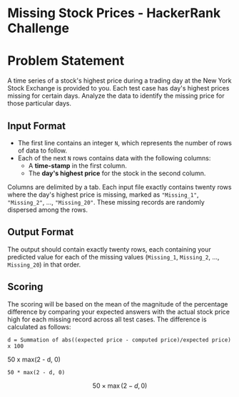 # Missing Stock Prices - HackerRank Challenge

# Problem Statement

A time series of a stock's highest price during a trading day at the New York Stock Exchange is provided to you. Each test case has day's highest prices missing for certain days. Analyze the data to identify the missing price for those particular days.

## Input Format

- The first line contains an integer `N`, which represents the number of rows of data to follow.
- Each of the next `N` rows contains data with the following columns:
  - A **time-stamp** in the first column.
  - The **day's highest price** for the stock in the second column.

Columns are delimited by a tab. Each input file exactly contains twenty rows where the day's highest price is missing, marked as `"Missing_1"`, `"Missing_2"`, ..., `"Missing_20"`. These missing records are randomly dispersed among the rows.

## Output Format

The output should contain exactly twenty rows, each containing your predicted value for each of the missing values (`Missing_1`, `Missing_2`, ..., `Missing_20`) in that order.

## Scoring

The scoring will be based on the mean of the magnitude of the percentage difference by comparing your expected answers with the actual stock price high for each missing record across all test cases. The difference is calculated as follows:

```text
d = Summation of abs((expected price - computed price)/expected price) x 100
```

50 x max(2 - d, 0)

`50 * max(2 - d, 0)`

$$
50 \times \max(2 - d, 0)
$$



